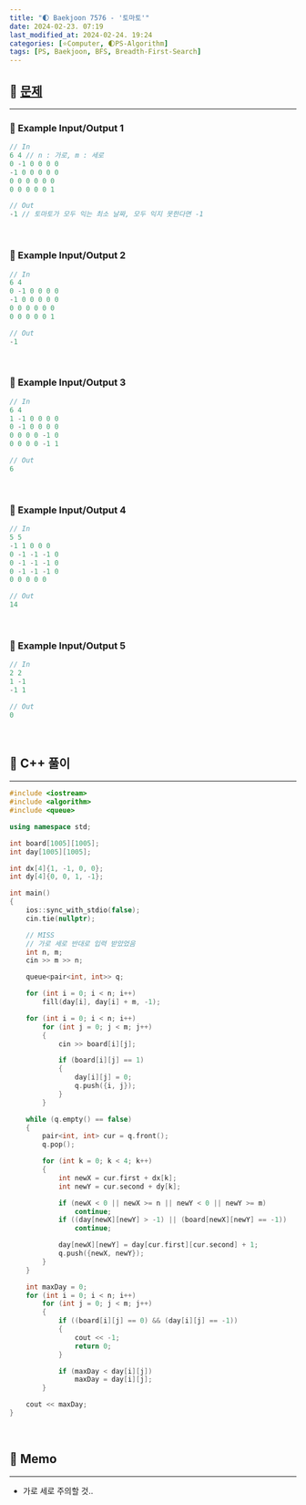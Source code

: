 ```yaml
---
title: "🌓 Baekjoon 7576 - '토마토'"
date: 2024-02-23. 07:19
last_modified_at: 2024-02-24. 19:24
categories: [⭐Computer, 🌓PS-Algorithm]
tags: [PS, Baekjoon, BFS, Breadth-First-Search]
---
```


## **💫 [문제](https://www.acmicpc.net/problem/7576)**

---

### **🫧 Example Input/Output 1**

```cpp
// In
6 4 // n : 가로, m : 세로
0 -1 0 0 0 0
-1 0 0 0 0 0
0 0 0 0 0 0
0 0 0 0 0 1

// Out
-1 // 토마토가 모두 익는 최소 날짜, 모두 익지 못한다면 -1
```

<br>
<!-- ---- ---- ---- ----  ---- ---- ---- ----  ---- ---- ---- ----  ---- ---- ---- ---- -->

### **🫧 Example Input/Output 2**

```cpp
// In
6 4
0 -1 0 0 0 0
-1 0 0 0 0 0
0 0 0 0 0 0
0 0 0 0 0 1

// Out
-1
```

<br>
<!-- ---- ---- ---- ----  ---- ---- ---- ----  ---- ---- ---- ----  ---- ---- ---- ---- -->

### **🫧 Example Input/Output 3**

```cpp
// In
6 4
1 -1 0 0 0 0
0 -1 0 0 0 0
0 0 0 0 -1 0
0 0 0 0 -1 1

// Out
6
```

<br>
<!-- ---- ---- ---- ----  ---- ---- ---- ----  ---- ---- ---- ----  ---- ---- ---- ---- -->

### **🫧 Example Input/Output 4**

```cpp
// In
5 5
-1 1 0 0 0
0 -1 -1 -1 0
0 -1 -1 -1 0
0 -1 -1 -1 0
0 0 0 0 0

// Out
14
```

<br>
<!-- ---- ---- ---- ----  ---- ---- ---- ----  ---- ---- ---- ----  ---- ---- ---- ---- -->

### **🫧 Example Input/Output 5**

```cpp
// In
2 2
1 -1
-1 1

// Out
0
```

<br>
<!-- ---- ---- ---- ----  ---- ---- ---- ----  ---- ---- ---- ----  ---- ---- ---- ---- -->

## **💫 C++ 풀이**

---

```cpp
#include <iostream>
#include <algorithm>
#include <queue>

using namespace std;

int board[1005][1005];
int day[1005][1005];

int dx[4]{1, -1, 0, 0};
int dy[4]{0, 0, 1, -1};

int main()
{
	ios::sync_with_stdio(false);
	cin.tie(nullptr);

	// MISS
	// 가로 세로 반대로 입력 받았었음
	int n, m;
	cin >> m >> n;

	queue<pair<int, int>> q;

	for (int i = 0; i < n; i++)
		fill(day[i], day[i] + m, -1);

	for (int i = 0; i < n; i++)
		for (int j = 0; j < m; j++)
		{
			cin >> board[i][j];

			if (board[i][j] == 1)
			{
				day[i][j] = 0;
				q.push({i, j});
			}
		}

	while (q.empty() == false)
	{
		pair<int, int> cur = q.front();
		q.pop();

		for (int k = 0; k < 4; k++)
		{
			int newX = cur.first + dx[k];
			int newY = cur.second + dy[k];

			if (newX < 0 || newX >= n || newY < 0 || newY >= m)
				continue;
			if ((day[newX][newY] > -1) || (board[newX][newY] == -1))
				continue;

			day[newX][newY] = day[cur.first][cur.second] + 1;
			q.push({newX, newY});
		}
	}

	int maxDay = 0;
	for (int i = 0; i < n; i++)
		for (int j = 0; j < m; j++)
		{
			if ((board[i][j] == 0) && (day[i][j] == -1))
			{
				cout << -1;
				return 0;
			}

			if (maxDay < day[i][j])
				maxDay = day[i][j];
		}

	cout << maxDay;
}
```

<br>
<!-- ---- ---- ---- ----  ---- ---- ---- ----  ---- ---- ---- ----  ---- ---- ---- ---- -->

## **💫 Memo**

---

- 가로 세로 주의할 것..

<br>
<!-- ---- ---- ---- ----  ---- ---- ---- ----  ---- ---- ---- ----  ---- ---- ---- ---- -->
